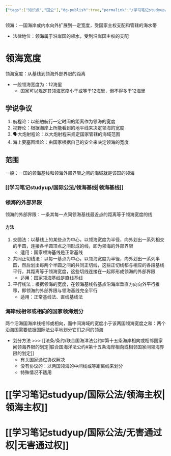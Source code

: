 ```yaml
---
{"tags":["知识点","国公"],"dg-publish":true,"permalink":"/学习笔记studyup/国际公法/领海/","dgPassFrontmatter":true,"created":"2024-11-08T15:15:25.590+08:00","updated":"2024-11-08T19:36:07.070+08:00"}
---
```


领海：一国海岸或内水向外扩展到一定宽度，受国家主权支配和管辖的海水带
- 法律地位：领海属于沿岸国的领水，受到沿岸国主权的支配
# 领海宽度
领海宽度：从基线到领海外部界限的距离
- 一般领海宽度为：12海里
	- 国家可以规定其领海宽度小于或等于12海里，但不得多于12海里
## 学说争议
1. 航程论：以船舶航行一定时间的距离作为领海的宽度
2. 视野论：根据海岸上所能看到的地平线来决定领海的宽度
3. 🗣️大炮射程论：以大炮射程来规定国家管辖的海域范围
4. 海上要塞围墙论：由国家根据自己的安全来决定领海的宽度
## 范围
一般：一国的领海基线和领海外部界限之间的海域就是该国的领海
### [[学习笔记studyup/国际公法/领海基线\|领海基线]]
### 领海的外部界限
领海的外部界限：一条其每一点同领海基线最近点的距离等于领海宽度的线
#### 方法
1. 交圆法：以基线上的某些点为中心，以领海宽度为半径，向外划出一系列相交的半圆，连接各半圆顶点之间形成的线，即为领海的外部界限
	- 适用：国家领海基线是正常基线
2. 共同正切线法：以每一基点为中心，以领海宽度为半径，向外划出一系列半圆，然后划出每两个半圆之间的共同正切线，这些正切线都与相应的各段基线平行，其距离等于领海宽度，这些切线连接在一起即形成领海的外部界限
	- 适用：国家领海基线是直线基线
3. 平行线法：根据领海的宽度，在领海基线各基点沿海岸垂直方向向外平行推移，即领海的外部界限与领海基线完全平行
	- 适用：正常基线法、直线基线法
### 海岸线相邻或相向的国家领海划分
两个沿海国海岸线相邻或相向，而中间海域的宽度小于该两国领海宽度之和：两个沿海国需要依据国际法公平地划分它们之间的领海
- 划分方法 >>> [[法条/条约/联合国海洋法公约#第十五条海岸相向或相邻国家间领海界限的划定\|联合国海洋法公约#第十五条海岸相向或相邻国家间领海界限的划定]]
	- 有关国家通过协议解决
	- 没有协议的：以两国领海的中间线或等距离线来划分
	- 特殊情况不适用
# [[学习笔记studyup/国际公法/领海主权\|领海主权]]
# [[学习笔记studyup/国际公法/无害通过权\|无害通过权]]

